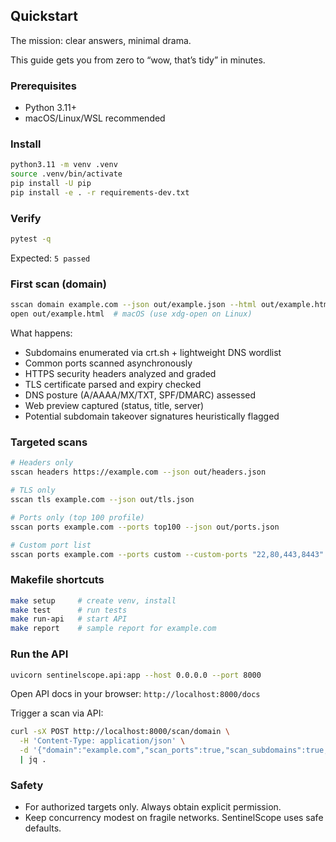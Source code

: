 ## Quickstart
The mission: clear answers, minimal drama.

This guide gets you from zero to “wow, that’s tidy” in minutes.

### Prerequisites
- Python 3.11+
- macOS/Linux/WSL recommended

### Install
```bash
python3.11 -m venv .venv
source .venv/bin/activate
pip install -U pip
pip install -e . -r requirements-dev.txt
```

### Verify
```bash
pytest -q
```
Expected: `5 passed`

### First scan (domain)
```bash
sscan domain example.com --json out/example.json --html out/example.html
open out/example.html  # macOS (use xdg-open on Linux)
```

What happens:
- Subdomains enumerated via crt.sh + lightweight DNS wordlist
- Common ports scanned asynchronously
- HTTPS security headers analyzed and graded
- TLS certificate parsed and expiry checked
- DNS posture (A/AAAA/MX/TXT, SPF/DMARC) assessed
- Web preview captured (status, title, server)
- Potential subdomain takeover signatures heuristically flagged

### Targeted scans
```bash
# Headers only
sscan headers https://example.com --json out/headers.json

# TLS only
sscan tls example.com --json out/tls.json

# Ports only (top 100 profile)
sscan ports example.com --ports top100 --json out/ports.json

# Custom port list
sscan ports example.com --ports custom --custom-ports "22,80,443,8443"
```

### Makefile shortcuts
```bash
make setup     # create venv, install
make test      # run tests
make run-api   # start API
make report    # sample report for example.com
```

### Run the API
```bash
uvicorn sentinelscope.api:app --host 0.0.0.0 --port 8000
```
Open API docs in your browser: `http://localhost:8000/docs`

Trigger a scan via API:
```bash
curl -sX POST http://localhost:8000/scan/domain \
  -H 'Content-Type: application/json' \
  -d '{"domain":"example.com","scan_ports":true,"scan_subdomains":true,"analyze_headers":true,"analyze_tls":true}' \
  | jq .
```

### Safety
- For authorized targets only. Always obtain explicit permission.
- Keep concurrency modest on fragile networks. SentinelScope uses safe defaults.

